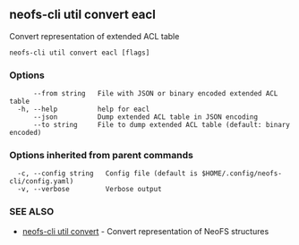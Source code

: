 ## neofs-cli util convert eacl

Convert representation of extended ACL table

```
neofs-cli util convert eacl [flags]
```

### Options

```
      --from string   File with JSON or binary encoded extended ACL table
  -h, --help          help for eacl
      --json          Dump extended ACL table in JSON encoding
      --to string     File to dump extended ACL table (default: binary encoded)
```

### Options inherited from parent commands

```
  -c, --config string   Config file (default is $HOME/.config/neofs-cli/config.yaml)
  -v, --verbose         Verbose output
```

### SEE ALSO

* [neofs-cli util convert](neofs-cli_util_convert.md)	 - Convert representation of NeoFS structures

